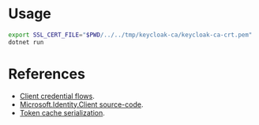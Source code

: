 # Usage

```bash
export SSL_CERT_FILE="$PWD/../../tmp/keycloak-ca/keycloak-ca-crt.pem"
dotnet run
```

# References

* [Client credential flows](https://learn.microsoft.com/en-us/entra/msal/dotnet/acquiring-tokens/web-apps-apis/client-credential-flows).
* [Microsoft.Identity.Client source-code](https://github.com/AzureAD/microsoft-authentication-library-for-dotnet/tree/4.60.2/src).
* [Token cache serialization](https://learn.microsoft.com/en-us/entra/msal/dotnet/how-to/token-cache-serialization).

